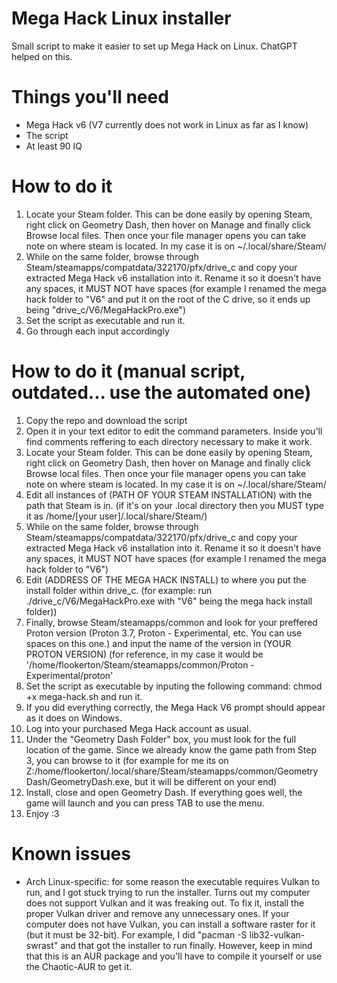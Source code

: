 # Mega Hack Linux installer
Small script to make it easier to set up Mega Hack on Linux. ChatGPT helped on this.
# Things you'll need
- Mega Hack v6 (V7 currently does not work in Linux as far as I know)
- The script
- At least 90 IQ
# How to do it
1. Locate your Steam folder. This can be done easily by opening Steam, right click on Geometry Dash, then hover on Manage and finally click Browse local files. Then once your file manager opens you can take note on where steam is located. In my case it is on ~/.local/share/Steam/
2. While on the same folder, browse through Steam/steamapps/compatdata/322170/pfx/drive_c and copy your extracted Mega Hack v6 installation into it. Rename it so it doesn't have any spaces, it MUST NOT have spaces (for example I renamed the mega hack folder to "V6" and put it on the root of the C drive, so it ends up being "drive_c/V6/MegaHackPro.exe")
3. Set the script as executable and run it.
4. Go through each input accordingly

# How to do it (manual script, outdated... use the automated one)
1. Copy the repo and download the script
2. Open it in your text editor to edit the command parameters.
Inside you'll find comments reffering to each directory necessary to make it work.
3. Locate your Steam folder. This can be done easily by opening Steam, right click on Geometry Dash, then hover on Manage and finally click Browse local files. Then once your file manager opens you can take note on where steam is located. In my case it is on ~/.local/share/Steam/ 
4. Edit all instances of (PATH OF YOUR STEAM INSTALLATION) with the path that Steam is in. (if it's on your .local directory then you MUST type it as /home/[your user]/.local/share/Steam/)
5. While on the same folder, browse through Steam/steamapps/compatdata/322170/pfx/drive_c and copy your extracted Mega Hack v6 installation into it. Rename it so it doesn't have any spaces, it MUST NOT have spaces (for example I renamed the mega hack folder to "V6")
6. Edit (ADDRESS OF THE MEGA HACK INSTALL) to where you put the install folder within drive_c. (for example: run ./drive_c/V6/MegaHackPro.exe    with "V6" being the mega hack install folder))
7. Finally, browse Steam/steamapps/common and look for your preffered Proton version (Proton 3.7, Proton - Experimental, etc. You can use spaces on this one.) and input the name of the version in (YOUR PROTON VERSION) (for reference, in my case it would be '/home/flookerton/Steam/steamapps/common/Proton - Experimental/proton'
8. Set the script as executable by inputing the following command: chmod +x mega-hack.sh and run it.
9. If you did everything correctly, the Mega Hack V6 prompt should appear as it does on Windows.
10. Log into your purchased Mega Hack account as usual.
11. Under the "Geometry Dash Folder" box, you must look for the full location of the game. Since we already know the game path from Step 3, you can browse to it (for example for me its on Z:/home/flookerton/.local/share/Steam/steamapps/common/Geometry Dash/GeometryDash.exe, but it will be different on your end)
12. Install, close and open Geometry Dash. If everything goes well, the game will launch and you can press TAB to use the menu.
13. Enjoy :3
# Known issues
- Arch Linux-specific: for some reason the executable requires Vulkan to run, and I got stuck trying to run the installer. Turns out my computer does not support Vulkan and it was freaking out. To fix it, install the proper Vulkan driver and remove any unnecessary ones. If your computer does not have Vulkan, you can install a software raster for it (but it must be 32-bit). For example, I did "pacman -S lib32-vulkan-swrast" and that got the installer to run finally. However, keep in mind that this is an AUR package and you'll have to compile it yourself or use the Chaotic-AUR to get it.
